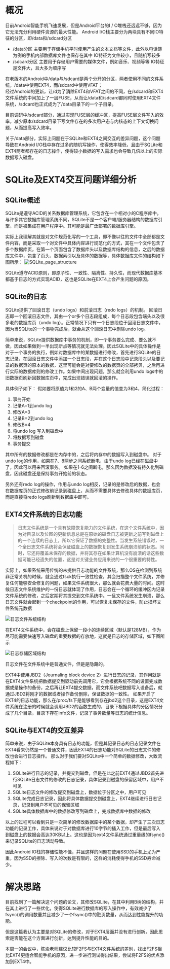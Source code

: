 # 概况
目前Android智能手机飞速发展，但是Android平台的I / O堆栈还远远不够，因为它无法充分利用硬件资源的最大性能。 Android I/O栈主要分为两块具有不同IO特征的分区，即/data和/sdcard分区
+ /data分区
主要用于存储手机平时使用产生的文本文档等文件，此外以电话簿为例的手机内部数据库文件也保存在其中
IO特征为文件较小，且随机写较多
+ /sdcard分区
主要用于存储用户需要的媒体文件，例如音乐、视频等等
IO特征是文件大，且大多为顺序写

在老版本的Android中/data与/sdcard是两个分开的分区，两者使用不同的文件系统，/data中使用EXT4，而/sdcard中使用VFAT；     
经过Android的更新，让/d为了消除EXT4和VFAT之间的不同，在/sdcard和EXT4文件系统的中间加上了一层FUSE，从而让/data和/sdcard都同时使用EXT4文件系统，/sdcard也正式成为了/data目录下的一个子目录。

目前调研中/sdcard部分，通过实现FUSE层的缓冲区，提高FUSE层文件写入的效率，减少原本/sdcard目录下写文件存在的多次用户态与内核态的上下文切换问题，从而提高写入效率。

关于/data部分，实际上问题在于SQLite和EXT4之间交互的差异问题，这个问题导致在Android I/O栈中存在过多的随机写操作，使得效率降低，且由于SQLite和EXT4两者都存在的日志操作，使得较小数据的写入需求也会导致几倍以上的实际数据写入磁盘。

# SQLite及EXT4交互问题详细分析
## SQLite概述
SQLite是遵守ACID的关系数据库管理系统，它包含在一个相对小的C程序库中。与许多其它数据库管理系统不同，SQLite不是一个客户端/服务器结构的数据库引擎，而是被集成在用户程序中。其可能是最广泛部署的数据库引擎。

实际上我理解其就是对文件规范化写的一个工具，即不像以往的文件中全部都是文件内容，而是采取一个对文件中具体内容进行规范化的方式，其在一个文件包含了多个数据库页，在第一个页面包含了数据库头以及数据库结构的信息，之后的数据库文件中，包含了页头、数据索引以及具体的数据等，具体数据库文件的结构如下图所示：
![SQLite_page_structure](https://github.com/openthos/research-analysis/blob/master/developers/%E9%99%B6%E7%90%9B%E5%B5%98/picture/SQLite_page_structure.png)

SQLite遵守ACID原则，即原子性、一致性、隔离性、持久性，而现代数据库基本都基于日志的方式实现ACID，这也是SQLite在EXT4上会产生问题的原因。

## SQLite的日志
SQLite提供了回滚日志（undo logs）和前滚日志（redo logs）的机制。
回滚日志即一个回滚日志文件，其由一个or多个日志段组成，每个日志段包含端头以及很多老的数据库页（undo log）。正常情况下只有一个日志段位于回滚日志文件中，因为当SQLite的一个事物完成后，就会从这个回滚日志中删除undo log。

简单来说，SQLite提供数据库中事务的机制，即一个事务要么完成、要么就不做，因此如果做到一半出现断点等情况就无法处理。因此SQLite中的具体操作是对于一个事务的执行，例如对数据库中的某数据进行修改，首先进行SQLite的日志记录，在回滚日志文件中添加一个日志段，并在这个日志段中记录段头以及要记录的数据页的原本的数据，这里可能会是对要修改的数据页的全部拷贝，之后再进行实际的数据库则的修改工作。如果中间出现问题，那么就会利用undo logs中的旧数据页刷新回数据库页中，完成出现错误就回滚的操作。

具体例子如下：
假如要将原值为1和2的A、B两个变量的值变为3和4，简化过程： 
1. 事务开始 
2. 记录A=1到undo log 
3. 修改A=3 
4. 记录B=2到undo log 
5. 修改B=4 
6. 将undo log 写入到磁盘中 
7. 将数据写到磁盘 
8. 事务提交 

其中所有的数据修改都是在内存中的，之后将内存中的数据写入到磁盘中。
对于undo log的作用，如果在7、8两步之间系统断电，由于undo log已经在磁盘中了，因此可以用来回滚事务。
如果在1-6之间断电，那么因为数据没有持久化到磁盘，因此磁盘还是保持事务开始前的状态。

另外还有redo log的操作，作用与undo log相反，记录的是修改后的数据，也会在数据库页的正式修改前记录到磁盘上，从而不需要具体去修改具体的数据库页，而是直接将redo logs刷新到数据库中即可。

## EXT4文件系统的日志功能
>日志文件系统是一个具有故障恢复能力的文件系统，在这个文件系统中，因为对目录以及位图的更新信息总是在原始的磁盘日志被更新之前写到磁盘上的一个连续的日志上，所以它保证了数据的完整性。当发生系统错误时，一个全日志文件系统将会保证磁盘上的数据恢复到发生系统崩溃前的状态。同时，它还将覆盖未保存的数据，并将其存在如果计算机没有崩溃的话这些数据可能已经遗失的位置，这是对关键业务应用来说的一个很重要的特性。

实际上，如果系统采用传统的未提供日志功能的文件系统，那么OS在检测到系统非正常关机的时候，就会通过fsck执行一致性检查，其会扫描整个文件系统，并修复任何能够安全修复的问题，如果文件系统很大，那么就会花费大量的时间。这时候日志文件系统维护的一份日志就体现了作用，日志会在一个循环的缓冲区内记录文件系统的修改，之后定期将其提交到文件系统中。一旦文件系统发生崩溃，那么日志文件就会起到一个checkpoint的作用，可以恢复未保存的文件，防止损坏文件系统元数据

![日志文件系统结构](https://github.com/openthos/research-analysis/blob/master/developers/%E9%99%B6%E7%90%9B%E5%B5%98/picture/%E6%97%A5%E5%BF%97%E6%96%87%E4%BB%B6%E7%B3%BB%E7%BB%9F%E7%BB%93%E6%9E%84.png)

在EXT4文件系统中，会在磁盘上保留一段小的连续区域（默认是128MB），作为尽可能需要快速写入磁盘的重要数据的存放地，这就是日志的存储区域，如下图所示

![日志存储区域结构](https://github.com/openthos/research-analysis/blob/master/developers/%E9%99%B6%E7%90%9B%E5%B5%98/picture/%E6%97%A5%E5%BF%97%E5%AD%98%E5%82%A8%E5%8C%BA%E5%9F%9F%E7%BB%93%E6%9E%84.png)

日志文件在文件系统中是普通文件，但是是隐藏的。

EXT4中使用JBD2（Journaling block device 2）进行日志的记录，其作用就是在EXT4文件系统把数据提交到驱动前先调用它，它会根据系统不同的设置完成数据或是操作的备份，之后再让EXT4提交数据，而文件系统吧数据写入设备后，就通过JBD2将刚才的数据或者操作备份删除，保证数据的一致性。
如果开启了EXT4的日志功能，那么在/proc/fs下是能够看到存在jbd2这个目录，这是EXT4文件系统在注册的时候就会调用JBD2的函数生成的，目录下根据具体的分区情况分成了几个目录，目录下存在info文件，记录了事务数量等日志的统计信息。

## SQLite与EXT4的交互差异
简单来说，由于SQLite本身具有日志的功能，但是其记录日志的日志记录文件在EXT4看来仍然是一个普通文件，因此EXT4的日志功能对SQLite的日志文件的修改也会进行日志操作。
那么对于我们要对SQLite中一个简单的数据修改，大致流程如下：
1. SQLite进行日志的记录，并提交到磁盘，但是在此之前EXT4通过JBD2首先进行SQLite日志文件的修改的日志记录，具体记录到磁盘的保留区域中，用户不可见
2. SQLite日志文件的修改提交到磁盘上，数据位于分区之中，用户可见
3. SQLite完成日志记录，因此将具体数据提交到磁盘上，EXT4继续进行日志记录，记录到用户不可见的保留区域
4. SQLite具体数据库中的数据修改写到磁盘上，完成数据库中数据的修改

以上的过程可以看到只是一次简单的修改数据库中的某个数据，却产生了三次日志功能的记录工作，具体来说对于对数据库进行10字节的插入工作，但是最后写入到磁盘上的数据会高达30KB以上。这也是因为ext4文件系统通过重量级的fsync()来记录SQLite的日志活动导致。

因此Android IO栈的存储性能不佳，并且这样的问题在使用SSD的手机上尤为严重，因为SSD的擦除、写入的次数是有限的，这样的消耗使得手机的SSD寿命减少。

# 解决思路
目前找到了一篇解决这个问题的论文，其修改SQLite，在其中利用B树的结构，并在其上进行了一些优化，使得SQLite进行数据库的写入操作中，有效减少了fsync()的调用数量并且减少了一个fsync()中的赃页数量，从而达到性能提升的功能。

但是这篇我认为主要是对SQLite的修改，对于EXT4层面并没有进行创新，因此思索是否能在这个方面进行创新，达到提升性能的目的。

本周一的会议中，陈渝老师建议比较F2FS与EXT4文件系统的差别，找出F2FS相比EXT4更适合智能手机的原因，进一步进行测试得出结果，尝试将F2FS的优点添加到EXT4中。
